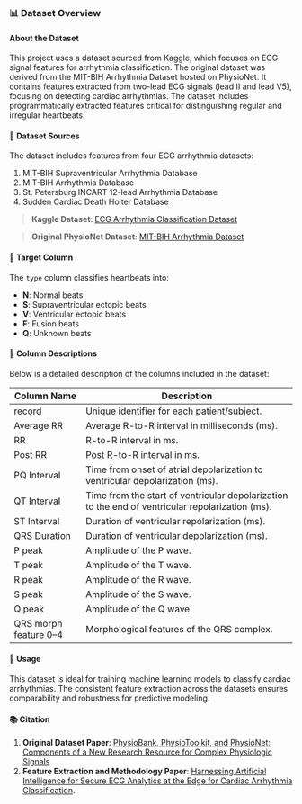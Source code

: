 ### 📊 Dataset Overview

#### About the Dataset

This project uses a dataset sourced from Kaggle, which focuses on ECG signal features for arrhythmia classification. The original dataset was derived from the MIT-BIH Arrhythmia Dataset hosted on PhysioNet. It contains features extracted from two-lead ECG signals (lead II and lead V5), focusing on detecting cardiac arrhythmias. The dataset includes programmatically extracted features critical for distinguishing regular and irregular heartbeats.

#### 🔗 Dataset Sources

The dataset includes features from four ECG arrhythmia datasets:

1. MIT-BIH Supraventricular Arrhythmia Database
2. MIT-BIH Arrhythmia Database
3. St. Petersburg INCART 12-lead Arrhythmia Database
4. Sudden Cardiac Death Holter Database

> **Kaggle Dataset**: [ECG Arrhythmia Classification Dataset](https://www.kaggle.com/datasets/sadmansakib7/ecg-arrhythmia-classification-dataset/data)

> **Original PhysioNet Dataset**: [MIT-BIH Arrhythmia Dataset](https://physionet.org/content/mitdb/1.0.0/)

#### 🎯 Target Column

The `type` column classifies heartbeats into:

- **N**: Normal beats
- **S**: Supraventricular ectopic beats
- **V**: Ventricular ectopic beats
- **F**: Fusion beats
- **Q**: Unknown beats

#### 🧬 Column Descriptions

Below is a detailed description of the columns included in the dataset:

| Column Name           | Description                                                                                      |
| --------------------- | ------------------------------------------------------------------------------------------------ |
| record                | Unique identifier for each patient/subject.                                                      |
| Average RR            | Average R-to-R interval in milliseconds (ms).                                                    |
| RR                    | R-to-R interval in ms.                                                                           |
| Post RR               | Post R-to-R interval in ms.                                                                      |
| PQ Interval           | Time from onset of atrial depolarization to ventricular depolarization (ms).                     |
| QT Interval           | Time from the start of ventricular depolarization to the end of ventricular repolarization (ms). |
| ST Interval           | Duration of ventricular repolarization (ms).                                                     |
| QRS Duration          | Duration of ventricular depolarization (ms).                                                     |
| P peak                | Amplitude of the P wave.                                                                         |
| T peak                | Amplitude of the T wave.                                                                         |
| R peak                | Amplitude of the R wave.                                                                         |
| S peak                | Amplitude of the S wave.                                                                         |
| Q peak                | Amplitude of the Q wave.                                                                         |
| QRS morph feature 0–4 | Morphological features of the QRS complex.                                                       |

#### 🚀 Usage

This dataset is ideal for training machine learning models to classify cardiac arrhythmias. The consistent feature extraction across the datasets ensures comparability and robustness for predictive modeling.

#### 📚 Citation

1. **Original Dataset Paper**: [PhysioBank, PhysioToolkit, and PhysioNet: Components of a New Research Resource for Complex Physiologic Signals](http://ecg.mit.edu/george/publications/mitdb-embs-2001.pdf).
2. **Feature Extraction and Methodology Paper**: [Harnessing Artificial Intelligence for Secure ECG Analytics at the Edge for Cardiac Arrhythmia Classification](https://www.taylorfrancis.com/chapters/edit/10.1201/9781003028635-11/harnessing-artificial-intelligence-secure-ecg-analytics-edge-cardiac-arrhythmia-classification-sadman-sakib-mostafa-fouda-zubair-md-fadlullah).
